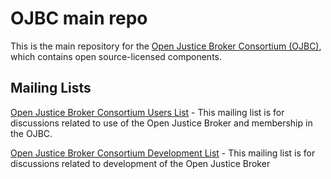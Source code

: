 # OJBC main repo
This is the main repository for the [Open Justice Broker Consortium (OJBC)](http://www.ojbc.org), which contains open source-licensed components.

## Mailing Lists

[Open Justice Broker Consortium Users List](https://groups.google.com/forum/#!forum/ojbc-users) - This mailing list is for discussions related to use of the Open Justice Broker and membership in the OJBC. 

[Open Justice Broker Consortium Development List](https://groups.google.com/forum/#!forum/ojbc-dev) - This mailing list is for discussions related to development of the Open Justice Broker
